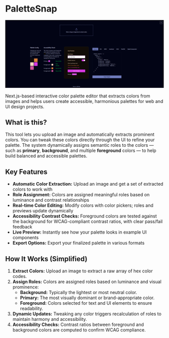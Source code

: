 # PaletteSnap

![Palette Editor Screenshot](./public/palette-editor.png)

Next.js-based interactive color palette editor that extracts colors from images and helps users create accessible, harmonious palettes for web and UI design projects.

## What is this?

This tool lets you upload an image and automatically extracts prominent colors. You can tweak these colors directly through the UI to refine your palette. The system dynamically assigns semantic roles to the colors — such as **primary**, **background**, and multiple **foreground** colors — to help build balanced and accessible palettes.

## Key Features

- **Automatic Color Extraction:** Upload an image and get a set of extracted colors to work with
- **Role Assignment:** Colors are assigned meaningful roles based on luminance and contrast relationships
- **Real-time Color Editing:** Modify colors with color pickers; roles and previews update dynamically
- **Accessibility Contrast Checks:** Foreground colors are tested against the background for WCAG-compliant contrast ratios, with clear pass/fail feedback
- **Live Preview:** Instantly see how your palette looks in example UI components
- **Export Options:** Export your finalized palette in various formats

## How It Works (Simplified)

1. **Extract Colors:** Upload an image to extract a raw array of hex color codes.
2. **Assign Roles:** Colors are assigned roles based on luminance and visual prominence:
   - **Background:** Typically the lightest or most neutral color.
   - **Primary:** The most visually dominant or brand-appropriate color.
   - **Foreground:** Colors selected for text and UI elements to ensure readability.
3. **Dynamic Updates:** Tweaking any color triggers recalculation of roles to maintain harmony and accessibility.
4. **Accessibility Checks:** Contrast ratios between foreground and background colors are computed to confirm WCAG compliance.
